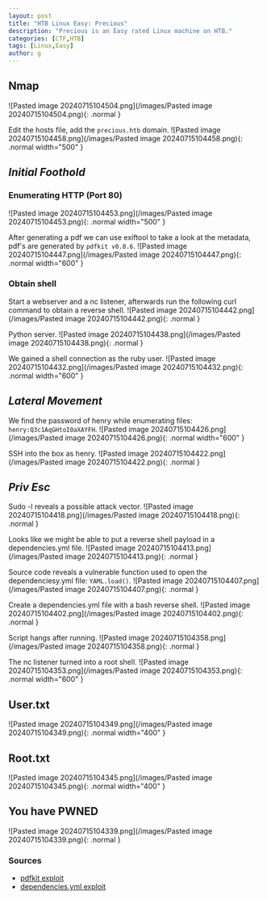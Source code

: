 ```yaml
---
layout: post
title: "HTB Linux Easy: Precious"
description: "Precious is an Easy rated Linux machine on HTB."
categories: [CTF,HTB]
tags: [Linux,Easy]
author: g
---
```


## Nmap
![Pasted image 20240715104504.png](/images/Pasted image 20240715104504.png){: .normal }

Edit the hosts file, add the `precious.htb` domain.
![Pasted image 20240715104458.png](/images/Pasted image 20240715104458.png){: .normal width="500" }

## _**Initial Foothold**_

### Enumerating HTTP (Port 80)
![Pasted image 20240715104453.png](/images/Pasted image 20240715104453.png){: .normal width="500" }

After generating a pdf we can use exiftool to take a look at the metadata, pdf's are generated by `pdfkit v0.8.6`.
![Pasted image 20240715104447.png](/images/Pasted image 20240715104447.png){: .normal width="600" }

### Obtain shell
Start a webserver and a nc listener, afterwards run the following curl command to obtain a reverse shell.
![Pasted image 20240715104442.png](/images/Pasted image 20240715104442.png){: .normal }

Python server.
![Pasted image 20240715104438.png](/images/Pasted image 20240715104438.png){: .normal }

We gained a shell connection as the ruby user.
![Pasted image 20240715104432.png](/images/Pasted image 20240715104432.png){: .normal width="600" }


## _**Lateral Movement**_
We find the password of henry while enumerating files: `henry:Q3c1AqGHtoI0aXAYFH`.
![Pasted image 20240715104426.png](/images/Pasted image 20240715104426.png){: .normal width="600" }

SSH into the box as henry.
![Pasted image 20240715104422.png](/images/Pasted image 20240715104422.png){: .normal }


## _**Priv Esc**_
Sudo -l reveals a possible attack vector.
![Pasted image 20240715104418.png](/images/Pasted image 20240715104418.png){: .normal }

Looks like we might be able to put a reverse shell payload in a dependencies.yml file.
![Pasted image 20240715104413.png](/images/Pasted image 20240715104413.png){: .normal }

Source code reveals a vulnerable function used to open the dependenciesy.yml file: `YAML.load()`.
![Pasted image 20240715104407.png](/images/Pasted image 20240715104407.png){: .normal }

Create a dependencies.yml file with a bash reverse shell.
![Pasted image 20240715104402.png](/images/Pasted image 20240715104402.png){: .normal }


Script hangs after running.
![Pasted image 20240715104358.png](/images/Pasted image 20240715104358.png){: .normal }

The nc listener turned into a root shell.
![Pasted image 20240715104353.png](/images/Pasted image 20240715104353.png){: .normal width="600" }

## User.txt
![Pasted image 20240715104349.png](/images/Pasted image 20240715104349.png){: .normal width="400" }


## Root.txt
![Pasted image 20240715104345.png](/images/Pasted image 20240715104345.png){: .normal width="400" }


## You have PWNED
![Pasted image 20240715104339.png](/images/Pasted image 20240715104339.png){: .normal }


### Sources
- [pdfkit exploit](https://github.com/PurpleWaveIO/CVE-2022-25765-pdfkit-Exploit-Reverse-Shell?ref=www.ctfiot.com)
- [dependencies.yml exploit](https://github.com/swisskyrepo/PayloadsAllTheThings/blob/master/Insecure%20Deserialization/Ruby.md)
